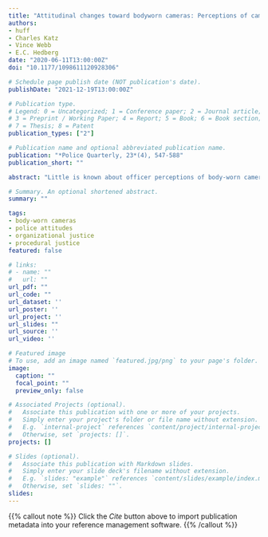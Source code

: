 ```yaml
---
title: "Attitudinal changes toward bodyworn cameras: Perceptions of cameras, organizational justice, and procedural justice among volunteer and mandated officers"
authors:
- huff
- Charles Katz
- Vince Webb
- E.C. Hedberg
date: "2020-06-11T13:00:00Z"
doi: "10.1177/1098611120928306"

# Schedule page publish date (NOT publication's date).
publishDate: "2021-12-19T13:00:00Z"

# Publication type.
# Legend: 0 = Uncategorized; 1 = Conference paper; 2 = Journal article;
# 3 = Preprint / Working Paper; 4 = Report; 5 = Book; 6 = Book section;
# 7 = Thesis; 8 = Patent
publication_types: ["2"]

# Publication name and optional abbreviated publication name.
publication: "*Police Quarterly, 23*(4), 547-588"
publication_short: ""

abstract: "Little is known about officer perceptions of body-worn cameras (BWCs), and whether perceptions change following implementation within their agencies. BWC deployment varies, with some agencies mandating officers to wear BWCs and others using volunteers. Researchers have yet to assess attitudinal differences between volunteers and mandated officers. This study addresses these gaps using data from an evaluation of BWCs in the Phoenix Police Department to examine officer perceptions of the utility of BWCs, perceptions of organizational justice, and support for using procedural justice. We use inverse propensity weighted difference-in-difference models to examine changes in officer perceptions over time between randomly selected officers who were mandated to wear a BWC, BWC volunteers, officers who resisted BWCs, and control officers. We identified limited significant differences in perceptions of BWCs over time, though effect sizes suggest that BWC volunteers and mandated officers were more subdued in their expectations about BWCs at the posttest."

# Summary. An optional shortened abstract.
summary: ""

tags:
- body-worn cameras
- police attitudes
- organizational justice
- procedural justice
featured: false

# links:
# - name: ""
#   url: ""
url_pdf: ""
url_code: ""
url_dataset: ''
url_poster: ''
url_project: ''
url_slides: ""
url_source: ''
url_video: ''

# Featured image
# To use, add an image named `featured.jpg/png` to your page's folder. 
image: 
  caption: ""
  focal_point: ""
  preview_only: false

# Associated Projects (optional).
#   Associate this publication with one or more of your projects.
#   Simply enter your project's folder or file name without extension.
#   E.g. `internal-project` references `content/project/internal-project/index.md`.
#   Otherwise, set `projects: []`.
projects: []

# Slides (optional).
#   Associate this publication with Markdown slides.
#   Simply enter your slide deck's filename without extension.
#   E.g. `slides: "example"` references `content/slides/example/index.md`.
#   Otherwise, set `slides: ""`.
slides:
---
```


{{% callout note %}}
Click the *Cite* button above to import publication metadata into your reference management software.
{{% /callout %}}
